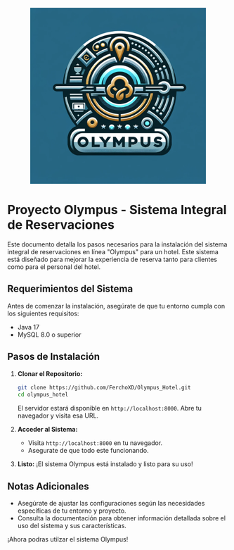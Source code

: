 <p align="center"><a target="_blank"><img src="src/main/resources/images/LogoOlympus.png" width="400"></a></p>


# Proyecto Olympus - Sistema Integral de Reservaciones

Este documento detalla los pasos necesarios para la instalación del sistema integral de reservaciones en línea "Olympus" para un hotel. 
Este sistema está diseñado para mejorar la experiencia de reserva tanto para clientes como para el personal del hotel.

## Requerimientos del Sistema

Antes de comenzar la instalación, asegúrate de que tu entorno cumpla con los siguientes requisitos:

- Java 17 
- MySQL 8.0 o superior

## Pasos de Instalación

1. **Clonar el Repositorio:**
   ```bash
   git clone https://github.com/FerchoXD/Olympus_Hotel.git
   cd olympus_hotel
   ```
   El servidor estará disponible en `http://localhost:8000`. Abre tu navegador y visita esa URL.

2. **Acceder al Sistema:**
   - Visita `http://localhost:8000` en tu navegador.
   - Asegurate de que todo este funcionando.

3. **Listo:**
   ¡El sistema Olympus está instalado y listo para su uso!

## Notas Adicionales

- Asegúrate de ajustar las configuraciones según las necesidades específicas de tu entorno y proyecto.
- Consulta la documentación para obtener información detallada sobre el uso del sistema y sus características.

¡Ahora podras utilzar el sistema Olympus!
